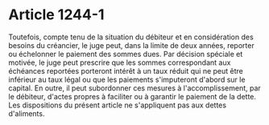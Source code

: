# Article 1244-1

Toutefois, compte tenu de la situation du débiteur et en considération des besoins du créancier, le juge peut, dans la limite de deux années, reporter ou échelonner le paiement des sommes dues.   Par décision spéciale et motivée, le juge peut prescrire que les sommes correspondant aux échéances reportées porteront intérêt à un taux réduit qui ne peut être inférieur au taux légal ou que les paiements s'imputeront d'abord sur le capital.   En outre, il peut subordonner ces mesures à l'accomplissement, par le débiteur, d'actes propres à faciliter ou à garantir le paiement de la dette.   Les dispositions du présent article ne s'appliquent pas aux dettes d'aliments.